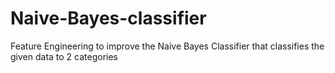 # Naive-Bayes-classifier
Feature Engineering to improve the Naive Bayes Classifier that classifies the given data to 2 categories
